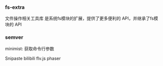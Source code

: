 ### fs-extra

文件操作相关工具库
是系统fs模块的扩展，提供了更多便利的 API，并继承了fs模块的 API



### semver

minimist: 获取命令行参数



Snipaste
bilibili flv.js
phaser